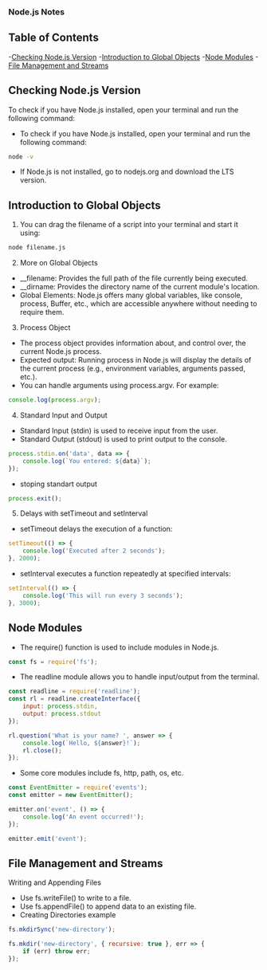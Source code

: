 ### Node.js Notes


## Table of Contents
-[Checking Node.js Version](#checking-nodejs-version)
-[Introduction to Global Objects](#introduction-to-global-objects)
-[Node Modules](#node-modules)
-[File Management and Streams](#file-management-and-streams)


## Checking Node.js Version
To check if you have Node.js installed, open your terminal and run the following command:
- To check if you have Node.js installed, open your terminal and run the following command:
```bash
node -v
```
- If Node.js is not installed, go to nodejs.org and download the LTS version.







## Introduction to Global Objects
1) You can drag the filename of a script into your terminal and start it using:
```bash
node filename.js
```
2) More on Global Objects
- __filename: Provides the full path of the file currently being executed.
- __dirname: Provides the directory name of the current module's location.
- Global Elements: Node.js offers many global variables, like console, process, Buffer, etc., which are accessible anywhere without needing to require them.

3) Process Object
- The process object provides information about, and control over, the current Node.js process.
- Expected output: Running process in Node.js will display the details of the current process (e.g., environment variables, arguments passed, etc.).
- You can handle arguments using process.argv. For example:
```javascript
console.log(process.argv);
```
4) Standard Input and Output
- Standard Input (stdin) is used to receive input from the user.
- Standard Output (stdout) is used to print output to the console.
```javascript
process.stdin.on('data', data => {
    console.log(`You entered: ${data}`);
});
```
- stoping standart output
```javascript 
process.exit();
```

5) Delays with setTimeout and setInterval
- setTimeout delays the execution of a function:
```javascript
setTimeout(() => {
    console.log('Executed after 2 seconds');
}, 2000);
```
- setInterval executes a function repeatedly at specified intervals:
```javascript
setInterval(() => {
    console.log('This will run every 3 seconds');
}, 3000);
```




## Node Modules
- The require() function is used to include modules in Node.js.
```javascript
const fs = require('fs');
```
- The readline module allows you to handle input/output from the terminal.
```javascript
const readline = require('readline');
const rl = readline.createInterface({
    input: process.stdin,
    output: process.stdout
});

rl.question('What is your name? ', answer => {
    console.log(`Hello, ${answer}!`);
    rl.close();
});
```
- Some core modules include fs, http, path, os, etc.
```javascript
const EventEmitter = require('events');
const emitter = new EventEmitter();

emitter.on('event', () => {
    console.log('An event occurred!');
});

emitter.emit('event');
```

## File Management and Streams
Writing and Appending Files
- Use fs.writeFile() to write to a file.
- Use fs.appendFile() to append data to an existing file.
- Creating Directories example
```javascript
fs.mkdirSync('new-directory');

fs.mkdir('new-directory', { recursive: true }, err => {
    if (err) throw err;
});
```